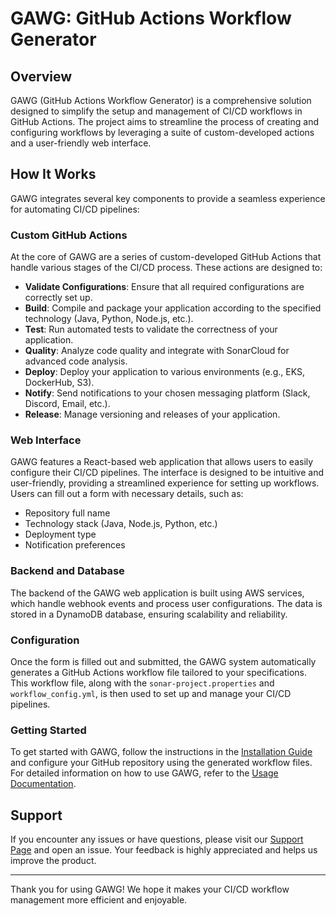# GAWG: GitHub Actions Workflow Generator

## Overview

GAWG (GitHub Actions Workflow Generator) is a comprehensive solution designed to simplify the setup and management of CI/CD workflows in GitHub Actions. The project aims to streamline the process of creating and configuring workflows by leveraging a suite of custom-developed actions and a user-friendly web interface.

## How It Works

GAWG integrates several key components to provide a seamless experience for automating CI/CD pipelines:

### Custom GitHub Actions

At the core of GAWG are a series of custom-developed GitHub Actions that handle various stages of the CI/CD process. These actions are designed to:

- **Validate Configurations**: Ensure that all required configurations are correctly set up.
- **Build**: Compile and package your application according to the specified technology (Java, Python, Node.js, etc.).
- **Test**: Run automated tests to validate the correctness of your application.
- **Quality**: Analyze code quality and integrate with SonarCloud for advanced code analysis.
- **Deploy**: Deploy your application to various environments (e.g., EKS, DockerHub, S3).
- **Notify**: Send notifications to your chosen messaging platform (Slack, Discord, Email, etc.).
- **Release**: Manage versioning and releases of your application.

### Web Interface

GAWG features a React-based web application that allows users to easily configure their CI/CD pipelines. The interface is designed to be intuitive and user-friendly, providing a streamlined experience for setting up workflows. Users can fill out a form with necessary details, such as:

- Repository full name
- Technology stack (Java, Node.js, Python, etc.)
- Deployment type
- Notification preferences

### Backend and Database

The backend of the GAWG web application is built using AWS services, which handle webhook events and process user configurations. The data is stored in a DynamoDB database, ensuring scalability and reliability.

### Configuration

Once the form is filled out and submitted, the GAWG system automatically generates a GitHub Actions workflow file tailored to your specifications. This workflow file, along with the `sonar-project.properties` and `workflow_config.yml`, is then used to set up and manage your CI/CD pipelines.

### Getting Started

To get started with GAWG, follow the instructions in the [Installation Guide](#installation-guide) and configure your GitHub repository using the generated workflow files. For detailed information on how to use GAWG, refer to the [Usage Documentation](#usage).

## Support

If you encounter any issues or have questions, please visit our [Support Page](https://github.com/alvarogarciapiz/gawg/issues) and open an issue. Your feedback is highly appreciated and helps us improve the product.

---

Thank you for using GAWG! We hope it makes your CI/CD workflow management more efficient and enjoyable.